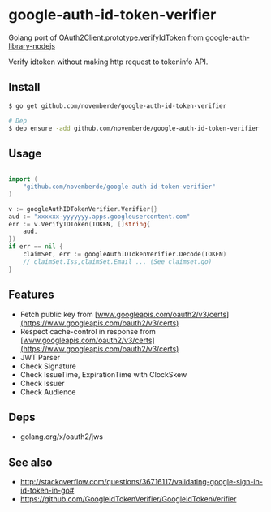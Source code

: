 # google-auth-id-token-verifier

Golang port of [OAuth2Client.prototype.verifyIdToken](https://github.com/google/google-auth-library-nodejs/blob/master/lib/auth/oauth2client.js) from [google-auth-library-nodejs](https://github.com/google/google-auth-library-nodejs)

Verify idtoken without making http request to tokeninfo API.

## Install

```sh
$ go get github.com/novemberde/google-auth-id-token-verifier

# Dep
$ dep ensure -add github.com/novemberde/google-auth-id-token-verifier

```


## Usage

```go

import (
    "github.com/novemberde/google-auth-id-token-verifier"
)

v := googleAuthIDTokenVerifier.Verifier{}
aud := "xxxxxx-yyyyyyy.apps.googleusercontent.com"
err := v.VerifyIDToken(TOKEN, []string{
    aud,
})
if err == nil {
    claimSet, err := googleAuthIDTokenVerifier.Decode(TOKEN)
    // claimSet.Iss,claimSet.Email ... (See claimset.go)
}
```

## Features

- Fetch public key from [www.googleapis.com/oauth2/v3/certs](https://www.googleapis.com/oauth2/v3/certs)
- Respect cache-control in response from [www.googleapis.com/oauth2/v3/certs](https://www.googleapis.com/oauth2/v3/certs)
- JWT Parser
- Check Signature 
- Check IssueTime, ExpirationTime with ClockSkew
- Check Issuer
- Check Audience

## Deps

- golang.org/x/oauth2/jws

## See also

- http://stackoverflow.com/questions/36716117/validating-google-sign-in-id-token-in-go#
- https://github.com/GoogleIdTokenVerifier/GoogleIdTokenVerifier
